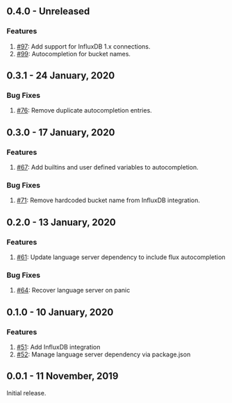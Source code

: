 ## 0.4.0 - Unreleased

### Features

1. [#97](https://github.com/influxdata/vsflux/pull/97): Add support for InfluxDB 1.x connections.
1. [#99](https://github.com/influxdata/vsflux/pull/99): Autocompletion for bucket names.

## 0.3.1 - 24 January, 2020

### Bug Fixes

1. [#76](https://github.com/influxdata/vsflux/pull/76): Remove duplicate autocompletion entries.

## 0.3.0 - 17 January, 2020

### Features

1. [#67](https://github.com/influxdata/vsflux/pull/67): Add builtins and user defined variables to autocompletion.

### Bug Fixes

1. [#71](https://github.com/influxdata/vsflux/pull/71): Remove hardcoded bucket name from InfluxDB integration.

## 0.2.0 - 13 January, 2020

### Features

1. [#61](https://github.com/influxdata/vsflux/pull/61): Update language server dependency to include flux autocompletion

### Bug Fixes

1. [#64](https://github.com/influxdata/vsflux/pull/64): Recover language server on panic

## 0.1.0 - 10 January, 2020

### Features

1. [#51](https://github.com/influxdata/vsflux/pull/51): Add InfluxDB integration
1. [#52](https://github.com/influxdata/vsflux/pull/52): Manage language server dependency via package.json

## 0.0.1 - 11 November, 2019

Initial release.
